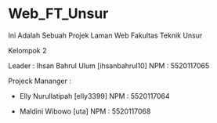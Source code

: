 # Web_FT_Unsur

Ini Adalah Sebuah Projek Laman Web Fakultas Teknik Unsur

Kelompok 2

Leader : Ihsan Bahrul Ulum [ihsanbahrul10] NPM : 5520117065


Projeck Mananger :

- Elly Nurullatipah [elly3399] NPM : 5520117064

- Maldini Wibowo [uta] NPM : 5520117068
